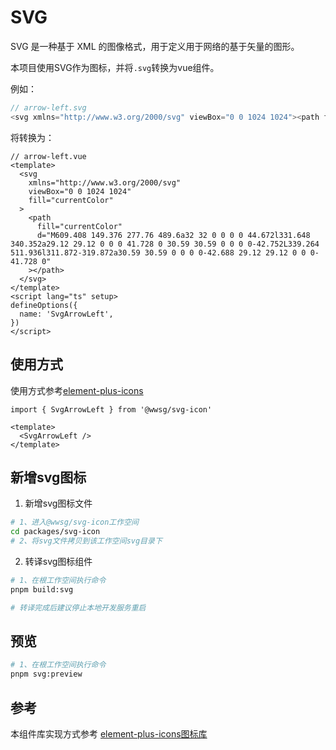 # SVG

SVG 是一种基于 XML 的图像格式，用于定义用于网络的基于矢量的图形。

本项目使用SVG作为图标，并将`.svg`转换为vue组件。

例如：

```javascript
// arrow-left.svg
<svg xmlns="http://www.w3.org/2000/svg" viewBox="0 0 1024 1024"><path fill="currentColor" d="M609.408 149.376 277.76 489.6a32 32 0 0 0 0 44.672l331.648 340.352a29.12 29.12 0 0 0 41.728 0 30.59 30.59 0 0 0 0-42.752L339.264 511.936l311.872-319.872a30.59 30.59 0 0 0 0-42.688 29.12 29.12 0 0 0-41.728 0" /></svg>
```

将转换为：

```vue
// arrow-left.vue
<template>
  <svg
    xmlns="http://www.w3.org/2000/svg"
    viewBox="0 0 1024 1024"
    fill="currentColor"
  >
    <path
      fill="currentColor"
      d="M609.408 149.376 277.76 489.6a32 32 0 0 0 0 44.672l331.648 340.352a29.12 29.12 0 0 0 41.728 0 30.59 30.59 0 0 0 0-42.752L339.264 511.936l311.872-319.872a30.59 30.59 0 0 0 0-42.688 29.12 29.12 0 0 0-41.728 0"
    ></path>
  </svg>
</template>
<script lang="ts" setup>
defineOptions({
  name: 'SvgArrowLeft',
})
</script>

```

## 使用方式

使用方式参考[element-plus-icons](https://element-plus.org/zh-CN/component/icon.html)

```vue
import { SvgArrowLeft } from '@wwsg/svg-icon'

<template>
  <SvgArrowLeft />
</template>
```

## 新增svg图标

1. 新增svg图标文件

```bash
# 1、进入@wwsg/svg-icon工作空间
cd packages/svg-icon
# 2、将svg文件拷贝到该工作空间svg目录下

```

2. 转译svg图标组件

```bash
# 1、在根工作空间执行命令
pnpm build:svg

# 转译完成后建议停止本地开发服务重启
```

## 预览

```bash
# 1、在根工作空间执行命令
pnpm svg:preview

```

## 参考

本组件库实现方式参考 [element-plus-icons图标库](https://github.com/element-plus/element-plus-icons)

